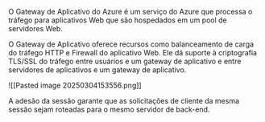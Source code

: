 O Gateway de Aplicativo do Azure é um serviço do Azure que processa o tráfego para aplicativos Web que são hospedados em um pool de servidores Web.

O Gateway de Aplicativo oferece recursos como balanceamento de carga do tráfego HTTP e Firewall do aplicativo Web. Ele dá suporte à criptografia TLS/SSL do tráfego entre usuários e um gateway de aplicativo e entre servidores de aplicativos e um gateway de aplicativo.

![[Pasted image 20250304153556.png]]

A adesão da sessão garante que as solicitações de cliente da mesma sessão sejam roteadas para o mesmo servidor de back-end.
